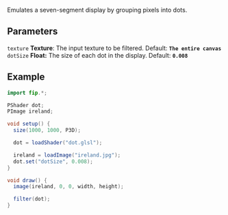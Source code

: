 Emulates a seven-segment display by grouping pixels into dots.

## Parameters
`texture` **Texture**: The input texture to be filtered. Default: **`The entire canvas`**
<br>
`dotSize` **Float:** The size of each dot in the display. Default: **`0.008`**
<br>

## Example
```java
import fip.*;

PShader dot;
PImage ireland;

void setup() {
  size(1000, 1000, P3D);

  dot = loadShader("dot.glsl");

  ireland = loadImage("ireland.jpg");
  dot.set("dotSize", 0.008);
}

void draw() {
  image(ireland, 0, 0, width, height);

  filter(dot);
}
```